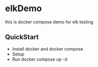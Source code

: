# elkDemo
this is docker compose demo for elk testing

## QuickStart
- Install docker and docker compose
- Setup 
- Run docker compose up -d